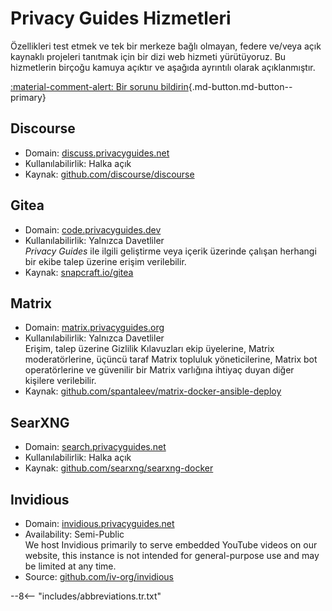# Privacy Guides Hizmetleri

Özellikleri test etmek ve tek bir merkeze bağlı olmayan, federe ve/veya açık kaynaklı projeleri tanıtmak için bir dizi web hizmeti yürütüyoruz. Bu hizmetlerin birçoğu kamuya açıktır ve aşağıda ayrıntılı olarak açıklanmıştır.

[:material-comment-alert: Bir sorunu bildirin](https://discuss.privacyguides.net/c/services/2 ""){.md-button.md-button--primary}

## Discourse

- Domain: [discuss.privacyguides.net](https://discuss.privacyguides.net)
- Kullanılabilirlik: Halka açık
- Kaynak: [github.com/discourse/discourse](https://github.com/discourse/discourse)

## Gitea

- Domain: [code.privacyguides.dev](https://code.privacyguides.dev)
- Kullanılabilirlik: Yalnızca Davetliler  
  *Privacy Guides* ile ilgili geliştirme veya içerik üzerinde çalışan herhangi bir ekibe talep üzerine erişim verilebilir.
- Kaynak: [snapcraft.io/gitea](https://snapcraft.io/gitea)

## Matrix

- Domain: [matrix.privacyguides.org](https://matrix.privacyguides.org)
- Kullanılabilirlik: Yalnızca Davetliler  
  Erişim, talep üzerine Gizlilik Kılavuzları ekip üyelerine, Matrix moderatörlerine, üçüncü taraf Matrix topluluk yöneticilerine, Matrix bot operatörlerine ve güvenilir bir Matrix varlığına ihtiyaç duyan diğer kişilere verilebilir.
- Kaynak: [github.com/spantaleev/matrix-docker-ansible-deploy](https://github.com/spantaleev/matrix-docker-ansible-deploy)

## SearXNG

- Domain: [search.privacyguides.net](https://search.privacyguides.net)
- Kullanılabilirlik: Halka açık
- Kaynak: [github.com/searxng/searxng-docker](https://github.com/searxng/searxng-docker)

## Invidious

- Domain: [invidious.privacyguides.net](https://invidious.privacyguides.net)
- Availability: Semi-Public  
  We host Invidious primarily to serve embedded YouTube videos on our website, this instance is not intended for general-purpose use and may be limited at any time.
- Source: [github.com/iv-org/invidious](https://github.com/iv-org/invidious)

--8<-- "includes/abbreviations.tr.txt"
